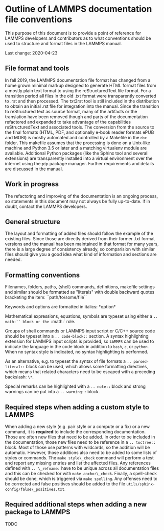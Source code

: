 # Outline of LAMMPS documentation file conventions

This purpose of this document is to provide a point of reference
for LAMMPS developers and contributors as to what conventions
should be used to structure and format files in the LAMMPS manual.

Last change: 2020-04-23

## File format and tools

In fall 2019, the LAMMPS documentation file format has changed from
a home grown minimal markup designed to generate HTML format files
from a mostly plain text format to using the reStructuredText file
format.  For a transition period all files in the old .txt format
were transparently converted to .rst and then processed.  The txt2rst
tool is still included in the distribution to obtain an initial .rst
file for integration into the manual.  Since the transition to
reStructured text as source format, many of the artifacts or the
translation have been removed though and parts of the documentation
refactored and expanded to take advantage of the capabilities
reStructuredText and associated tools.  The conversion from the
source to the final formats (HTML, PDF, and optionally e-book
reader formats ePUB and MOBI) is mostly automated and controlled
by a Makefile in the `doc` folder. This makefile assumes that the
processing is done on a Unix-like machine and Python 3.5 or later
and a matching virtualenv module are available.  Additional Python
packages (like the Sphinx tool and several extensions) are
transparently installed into a virtual environment over the
internet using the `pip` package manager.  Further requirements
and details are discussed in the manual.

## Work in progress

The refactoring and improving of the documentation is an ongoing
process, so statements in this document may not always be fully
up-to-date.  If in doubt, contact the LAMMPS developers.

## General structure

The layout and formatting of added files should follow the example
of the existing files.  Since those are directly derived from their
former .txt format versions and the manual has been maintained in
that format for many years, there is a large degree of consistency
already, so comparision with similar files should give you a good
idea what kind of information and sections are needed.

## Formatting conventions

Filenames, folders, paths, (shell) commands, definitions, makefile
settings and similar should be formatted as "literals" with
double backward quotes bracketing the item: \`\`path/to/some/file\`\`

Keywords and options are formatted in italics:  \*option\*

Mathematical expressions, equations, symbols are typeset using
either a `.. math:`` block or the `:math:` role.

Groups of shell commands or LAMMPS input script or C/C++ source
code should be typeset into a `.. code-block::` section. A syntax
highlighting extension for LAMMPS input scripts is provided, so
`LAMMPS` can be used to indicate the language in the code block
in addition to `bash`, `c`, or `python`.  When no syntax style
is indicated, no syntax highlighting is performed.

As an alternative, e.g. to typeset the syntax of file formats
a `.. parsed-literal::` block can be used, which allows some
formatting directives, which means that related characters need
to be escaped with a preceding backslash: `\*`.

Special remarks can be highlighted with a `.. note::` block and
strong warnings can be put into a `.. warning::` block.

## Required steps when adding a custom style to LAMMPS

When adding a new style (e.g. pair style or a compute or a fix)
or a new command, it is **required** to include the corresponding
documentation.  Those are often new files that need to be added.
In order to be included in the documentation, those new files
need to be reference in a `.. toctree::` block.  Most of those
use patterns with wildcards, so the addition will be automatic.
However, those additions also need to be added to some lists of
styles or commands.  The `make style\_check` command will perform
a test and report any missing entries and list the affected files.
Any references defined with `.. \_refname:` have to be unique
across all documentation files and this can be checked for with
`make anchor\_check`.  Finally, a spell-check should be done,
which is triggered via `make spelling`.  Any offenses need to
be corrected and false positives should be added to the file
`utils/sphinx-config/false\_positives.txt`.

## Required additional steps when adding a new package to LAMMPS

TODO
